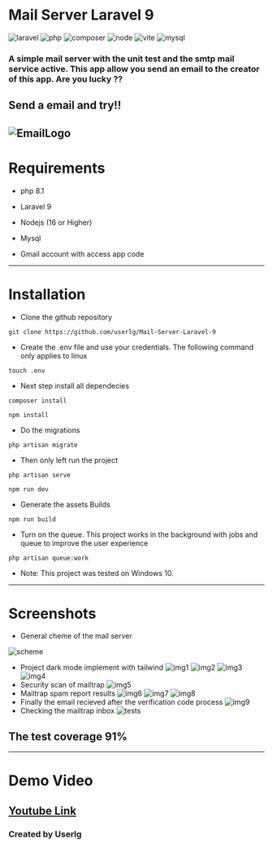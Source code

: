 # Mail Server Laravel 9

![ laravel ]( assets/laravel.png )
![ php ]( assets/php.png )
![ composer ]( assets/composer.png )
![ node ]( assets/node.png)
![ vite]( assets/vite.png)
![ mysql]( assets/mysql.png)

### A simple mail server with the unit test and the smtp mail service active. This app allow you send an email to the creator of this app. Are you lucky ??
Send a email and try!!
-------------------
![ EmailLogo](https://i.imgur.com/4BELzPD.png)
-------------------
# Requirements

+ php 8.1

+ Laravel 9

+ Nodejs (16 or Higher)

+ Mysql

+ Gmail account with access app code
-----------
# Installation
+ Clone the github repository
```
git clone https://github.com/userlg/Mail-Server-Laravel-9
```
+ Create the .env file and use your credentials. The following command only applies to linux
```
touch .env
```
+ Next step install all dependecies
```
composer install
```
```
npm install 
```
+ Do the migrations
```
php artisan migrate
```
+ Then only left run the project
```
php artisan serve
```
```
npm run dev
```
+ Generate the assets Builds
```
npm run build
```
+ Turn on the queue. This project works in the background with jobs and queue to improve the user experience
```
php artisan queue:work
```
+ Note: This project was tested on Windows 10.
-----------
# Screenshots
+ General cheme of the mail server

![ scheme]( assets/Scheme.png)

+ Project dark mode implement with tailwind
![ img1 ](assets/img1.png)
![ img2 ](assets/img2.png)
![ img3 ](assets/img3.png)
![ img4 ](assets/img4.png)
+ Security scan of mailtrap
![ img5 ](assets/img5.png)
+ Mailtrap spam report results
![ img6 ](assets/img6.png)
![ img7 ](assets/img7.png)
![ img8 ](assets/img8.png)
+ Finally the email recieved after the verification code process
![ img9 ](assets/img9.png)
+ Checking the mailtrap inbox
![ tests ](assets/test-coverage.png)
## The test coverage 91% 
-----------
# Demo Video
[ Youtube Link ](https://youtu.be/m3UHl52fbvc)
-----------
### Created by Userlg